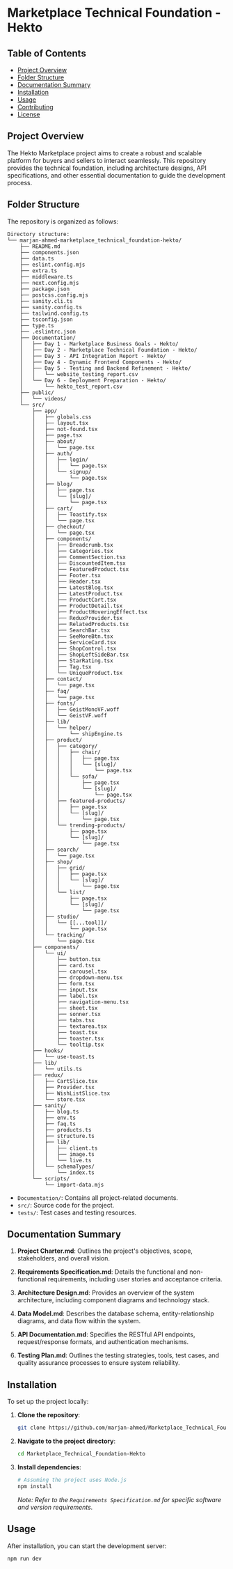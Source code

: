 # Marketplace Technical Foundation - Hekto
## Table of Contents

- [Project Overview](#project-overview)
- [Folder Structure](#folder-structure)
- [Documentation Summary](#documentation-summary)
- [Installation](#installation)
- [Usage](#usage)
- [Contributing](#contributing)
- [License](#license)

## Project Overview

The Hekto Marketplace project aims to create a robust and scalable platform for buyers and sellers to interact seamlessly. This repository provides the technical foundation, including architecture designs, API specifications, and other essential documentation to guide the development process.

## Folder Structure

The repository is organized as follows:

```
Directory structure:
└── marjan-ahmed-marketplace_technical_foundation-hekto/
    ├── README.md
    ├── components.json
    ├── data.ts
    ├── eslint.config.mjs
    ├── extra.ts
    ├── middleware.ts
    ├── next.config.mjs
    ├── package.json
    ├── postcss.config.mjs
    ├── sanity.cli.ts
    ├── sanity.config.ts
    ├── tailwind.config.ts
    ├── tsconfig.json
    ├── type.ts
    ├── .eslintrc.json
    ├── Documentation/
    │   ├── Day 1 - Marketplace Business Goals - Hekto/
    │   ├── Day 2 - Marketplace Technical Foundation - Hekto/
    │   ├── Day 3 - API Integration Report - Hekto/
    │   ├── Day 4 - Dynamic Frontend Components - Hekto/
    │   ├── Day 5 - Testing and Backend Refinement - Hekto/
    │   │   └── website_testing_report.csv
    │   └── Day 6 - Deployment Preparation - Hekto/
    │       └── hekto_test_report.csv
    ├── public/
    │   └── videos/
    └── src/
        ├── app/
        │   ├── globals.css
        │   ├── layout.tsx
        │   ├── not-found.tsx
        │   ├── page.tsx
        │   ├── about/
        │   │   └── page.tsx
        │   ├── auth/
        │   │   ├── login/
        │   │   │   └── page.tsx
        │   │   └── signup/
        │   │       └── page.tsx
        │   ├── blog/
        │   │   ├── page.tsx
        │   │   └── [slug]/
        │   │       └── page.tsx
        │   ├── cart/
        │   │   ├── Toastify.tsx
        │   │   └── page.tsx
        │   ├── checkout/
        │   │   └── page.tsx
        │   ├── components/
        │   │   ├── Breadcrumb.tsx
        │   │   ├── Categories.tsx
        │   │   ├── CommentSection.tsx
        │   │   ├── DiscountedItem.tsx
        │   │   ├── FeaturedProduct.tsx
        │   │   ├── Footer.tsx
        │   │   ├── Header.tsx
        │   │   ├── LatestBlog.tsx
        │   │   ├── LatestProduct.tsx
        │   │   ├── ProductCart.tsx
        │   │   ├── ProductDetail.tsx
        │   │   ├── ProductHoveringEffect.tsx
        │   │   ├── ReduxProvider.tsx
        │   │   ├── RelatedProducts.tsx
        │   │   ├── SearchBar.tsx
        │   │   ├── SeeMoreBtn.tsx
        │   │   ├── ServiceCard.tsx
        │   │   ├── ShopControl.tsx
        │   │   ├── ShopLeftSideBar.tsx
        │   │   ├── StarRating.tsx
        │   │   ├── Tag.tsx
        │   │   └── UniqueProduct.tsx
        │   ├── contact/
        │   │   └── page.tsx
        │   ├── faq/
        │   │   └── page.tsx
        │   ├── fonts/
        │   │   ├── GeistMonoVF.woff
        │   │   └── GeistVF.woff
        │   ├── lib/
        │   │   └── helper/
        │   │       └── shipEngine.ts
        │   ├── product/
        │   │   ├── category/
        │   │   │   ├── chair/
        │   │   │   │   ├── page.tsx
        │   │   │   │   └── [slug]/
        │   │   │   │       └── page.tsx
        │   │   │   └── sofa/
        │   │   │       ├── page.tsx
        │   │   │       └── [slug]/
        │   │   │           └── page.tsx
        │   │   ├── featured-products/
        │   │   │   ├── page.tsx
        │   │   │   └── [slug]/
        │   │   │       └── page.tsx
        │   │   └── trending-products/
        │   │       ├── page.tsx
        │   │       └── [slug]/
        │   │           └── page.tsx
        │   ├── search/
        │   │   └── page.tsx
        │   ├── shop/
        │   │   ├── grid/
        │   │   │   ├── page.tsx
        │   │   │   └── [slug]/
        │   │   │       └── page.tsx
        │   │   └── list/
        │   │       ├── page.tsx
        │   │       └── [slug]/
        │   │           └── page.tsx
        │   ├── studio/
        │   │   └── [[...tool]]/
        │   │       └── page.tsx
        │   └── tracking/
        │       └── page.tsx
        ├── components/
        │   └── ui/
        │       ├── button.tsx
        │       ├── card.tsx
        │       ├── carousel.tsx
        │       ├── dropdown-menu.tsx
        │       ├── form.tsx
        │       ├── input.tsx
        │       ├── label.tsx
        │       ├── navigation-menu.tsx
        │       ├── sheet.tsx
        │       ├── sonner.tsx
        │       ├── tabs.tsx
        │       ├── textarea.tsx
        │       ├── toast.tsx
        │       ├── toaster.tsx
        │       └── tooltip.tsx
        ├── hooks/
        │   └── use-toast.ts
        ├── lib/
        │   └── utils.ts
        ├── redux/
        │   ├── CartSlice.tsx
        │   ├── Provider.tsx
        │   ├── WishListSlice.tsx
        │   └── store.tsx
        ├── sanity/
        │   ├── blog.ts
        │   ├── env.ts
        │   ├── faq.ts
        │   ├── products.ts
        │   ├── structure.ts
        │   ├── lib/
        │   │   ├── client.ts
        │   │   ├── image.ts
        │   │   └── live.ts
        │   └── schemaTypes/
        │       └── index.ts
        └── scripts/
            └── import-data.mjs

```

- `Documentation/`: Contains all project-related documents.
- `src/`: Source code for the project.
- `tests/`: Test cases and testing resources.

## Documentation Summary

1. **Project Charter.md**: Outlines the project's objectives, scope, stakeholders, and overall vision.

2. **Requirements Specification.md**: Details the functional and non-functional requirements, including user stories and acceptance criteria.

3. **Architecture Design.md**: Provides an overview of the system architecture, including component diagrams and technology stack.

4. **Data Model.md**: Describes the database schema, entity-relationship diagrams, and data flow within the system.

5. **API Documentation.md**: Specifies the RESTful API endpoints, request/response formats, and authentication mechanisms.

6. **Testing Plan.md**: Outlines the testing strategies, tools, test cases, and quality assurance processes to ensure system reliability.

## Installation

To set up the project locally:

1. **Clone the repository**:

   ```bash
   git clone https://github.com/marjan-ahmed/Marketplace_Technical_Foundation-Hekto.git
   ```

2. **Navigate to the project directory**:

   ```bash
   cd Marketplace_Technical_Foundation-Hekto
   ```

3. **Install dependencies**:

   ```bash
   # Assuming the project uses Node.js
   npm install
   ```

   *Note: Refer to the `Requirements Specification.md` for specific software and version requirements.*

## Usage

After installation, you can start the development server:

```bash
npm run dev
